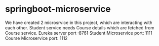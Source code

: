 # springboot-microservice
We have created 2 microsrvice in this project, which are interacting with each other.
Student service needs Course details which are fetched from Course service.
Eureka server port :8761
Student Microservice port: 1111
Course Microservice port: 1112
